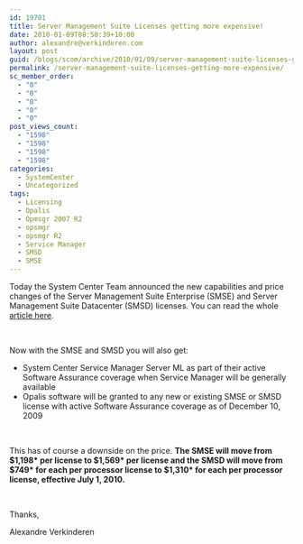 ```yaml
---
id: 19701
title: Server Management Suite Licenses getting more expensive!
date: 2010-01-09T08:50:39+10:00
author: alexandre@verkinderen.com
layout: post
guid: /blogs/scom/archive/2010/01/09/server-management-suite-licenses-getting-more-expensive.aspx
permalink: /server-management-suite-licenses-getting-more-expensive/
sc_member_order:
  - "0"
  - "0"
  - "0"
  - "0"
  - "0"
post_views_count:
  - "1598"
  - "1598"
  - "1598"
  - "1598"
categories:
  - SystemCenter
  - Uncategorized
tags:
  - Licensing
  - Opalis
  - Opmsgr 2007 R2
  - opsmgr
  - opsmgr R2
  - Service Manager
  - SMSD
  - SMSE
---
```

Today the System Center Team announced the new capabilities and price changes of the Server Management Suite Enterprise (SMSE) and Server Management Suite Datacenter (SMSD) licenses. You can read the whole <a href="http://blogs.technet.com/systemcenter/archive/2010/01/08/server-management-suites-new-capabilities-and-price-change.aspx" target="_blank">article here</a>.

&#160;

Now with the SMSE and SMSD you will also get:

  * System Center Service Manager Server ML as part of their active Software Assurance coverage when Service Manager will be generally available
  * Opalis software will be granted to any new or existing SMSE or SMSD license with active Software Assurance coverage as of December 10, 2009

&#160;

This has of course a downside on the price. **The SMSE will move from $1,198\* per license to $1,569\* per license and the SMSD will move from $749\* for each per processor license to $1,310\* for each per processor license, effective July 1, 2010.**

&#160;

Thanks,

Alexandre Verkinderen